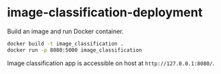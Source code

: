 # image-classification-deployment

Build an image and run Docker container.
```bash 
docker build -t image_classification .
docker run -p 8080:5000 image_classification 
```

Image classification app is accessible on host at `http://127.0.0.1:8080/`.